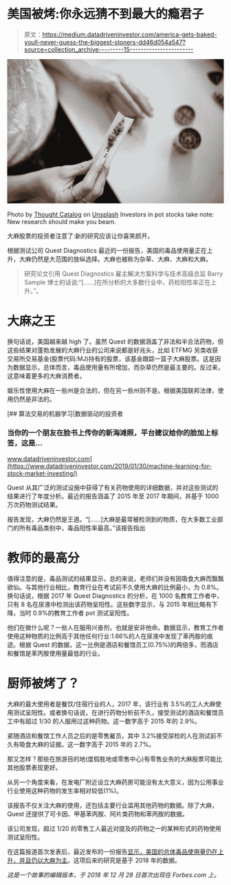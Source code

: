 # 美国被烤:你永远猜不到最大的瘾君子

> 原文：<https://medium.datadriveninvestor.com/america-gets-baked-youll-never-guess-the-biggest-stoners-dd46d054a547?source=collection_archive---------15----------------------->

![](img/39ad2837fcb59d0b0a0a6d49db339fbe.png)

Photo by [Thought Catalog](https://unsplash.com/@thoughtcatalog?utm_source=unsplash&utm_medium=referral&utm_content=creditCopyText) on [Unsplash](https://unsplash.com/s/photos/cannabis-cigarette?utm_source=unsplash&utm_medium=referral&utm_content=creditCopyText)
Investors in pot stocks take note: New research should make you beam.

大麻股票的投资者注意了:新的研究应该让你喜笑颜开。

根据测试公司 Quest Diagnostics 最近的一份报告，美国的毒品使用量正在上升，大麻仍然是大范围的放纵选择。大麻也被称为杂草、大麻、大麻和大麻。

> 研究论文引用 Quest Diagnostics 雇主解决方案科学与技术高级总监 Barry Sample 博士的话说:“[……]在所分析的大多数行业中，药检阳性率正在上升。”。

# 大麻之王

换句话说，美国越来越 high 了。虽然 Quest 的数据涵盖了非法和半合法药物，但这些结果对蓬勃发展的大麻行业的公司来说都是好兆头，比如 ETFMG 另类收获交易所交易基金(股票代码:MJ)持有的股票，该基金跟踪一篮子大麻股票。这是因为数据显示，总体而言，毒品使用量有所增加，而杂草仍然是最主要的。反过来，这意味着更多的大麻消费者。

娱乐性使用大麻在一些州是合法的，但在另一些州则不是。根据美国联邦法律，使用仍然是非法的。

[](https://www.datadriveninvestor.com/2019/01/30/machine-learning-for-stock-market-investing/) [## 算法交易的机器学习|数据驱动的投资者

### 当你的一个朋友在脸书上传你的新海滩照，平台建议给你的脸加上标签，这是…

www.datadriveninvestor.com](https://www.datadriveninvestor.com/2019/01/30/machine-learning-for-stock-market-investing/) 

Quest 从其广泛的测试设施中获得了有关药物使用的详细数据，并对这些测试的结果进行了年度分析。最近的报告涵盖了 2015 年至 2017 年期间，并基于 1000 万次药物测试结果。

报告发现，大麻仍然是王道。“[……]大麻是最常被检测到的物质，在大多数工业部门的所有毒品类别中，毒品阳性率最高，”该报告指出

# 教师的最高分

值得注意的是，毒品测试的结果显示，总的来说，老师们并没有因吸食大麻而飘飘欲仙。与其他行业相比，教育行业在考试前不久使用大麻的比例最小，为 0.8%。换句话说，根据 2017 年 Quest Diagnostics 的分析，在 1000 名教育工作者中，只有 8 名在尿液中检测出该药物呈阳性。这些数字显示，与 2015 年相比略有下降，当时 0.9%的教育工作者 pot 测试呈阳性。

他们在做什么呢？一些人在服用兴奋剂，也就是安非他命。数据显示，教育工作者使用这种物质的比例高于其他任何行业:1.66%的人在尿液中发现了苯丙胺的痕迹。根据 Quest 的数据，这一比例是酒店和餐馆员工(0.75%)的两倍多，而酒店和餐馆是苯丙胺使用量最低的行业。

# 厨师被烤了？

大麻的最大使用者是餐饮/住宿行业的人，2017 年，该行业有 3.5%的工人大麻使用测试呈阳性。或者换句话说，在进行药物分析前不久，接受测试的酒店和餐馆员工中有超过 1/30 的人服用过这种药物。这一数字高于 2015 年的 2.9%。

紧随酒店和餐馆工作人员之后的是零售雇员，其中 3.2%接受尿检的人在测试前不久有吸食大麻的证据。这一数字高于 2015 年的 2.7%。

那又怎样？那些在旅游目的地(度假胜地或零售中心)有零售业务的大麻股票可能比其他股票表现更好。

从另一个角度来看，在发电厂附近设立大麻药房可能没有太大意义，因为公用事业行业使用这种药物的发生率相对较低(1%)。

该报告不仅关注大麻的使用，还包括主要行业滥用其他药物的数据。除了大麻，Quest 还提供了可卡因、甲基苯丙胺、阿片类药物和苯丙胺的数据。

该公司发现，超过 1/20 的零售工人最近对提及的药物之一的某种形式的药物使用测试呈阳性。

在这篇报道首次发表后，最近发布的一份报告[显示，美国的总体毒品使用量仍在上升，并且仍以大麻为主](https://www.questdiagnostics.com/home/physicians/health-trends/drug-testing/)。这项后来的研究是基于 2018 年的数据。

*这是一个故事的编辑版本，于 2018 年 12 月 28 日首次出现在 Forbes.com 上。*